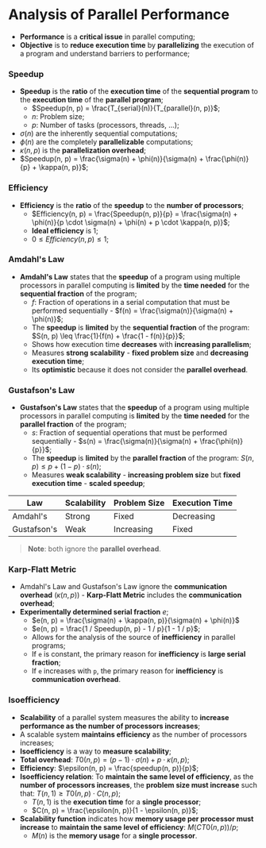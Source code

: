 # Analysis of Parallel Performance

- **Performance** is a **critical issue** in parallel computing;
- **Objective** is to **reduce execution time** by **parallelizing** the execution of a program and understand barriers to performance;

### Speedup

- **Speedup** is the **ratio** of the **execution time** of the **sequential program** to the **execution time** of the **parallel program**;
  - $Speedup(n, p) = \frac{T_{serial}(n)}{T_{parallel}(n, p)}$;
  - $n$: Problem size;
  - $p$: Number of tasks (processors, threads, ...);
- $\sigma(n)$ are the inherently sequential computations;
- $\phi(n)$ are the completely **parallelizable** computations;
- $\kappa(n, p)$ is the **parallelization overhead**;
- $Speedup(n, p) = \frac{\sigma(n) + \phi(n)}{\sigma(n) + \frac{\phi(n)}{p} + \kappa(n, p)}$;

### Efficiency

- **Efficiency** is the **ratio** of the **speedup** to the **number of processors**;
  - $Efficiency(n, p) = \frac{Speedup(n, p)}{p} = \frac{\sigma(n) + \phi(n)}{p \cdot \sigma(n) + \phi(n) + p \cdot \kappa(n, p)}$;
  - **Ideal efficiency** is $1$;
  - $0 \leq Efficiency(n, p) \leq 1$;

### Amdahl's Law

- **Amdahl's Law** states that the **speedup** of a program using multiple processors in parallel computing is **limited** by the **time needed** for the **sequential fraction** of the program;
  - $f$: Fraction of operations in a serial computation that must be performed sequentially - $f(n) = \frac{\sigma(n)}{\sigma(n) + \phi(n)}$;
  - The **speedup** is **limited** by the **sequential fraction** of the program: $S(n, p) \leq \frac{1}{f(n) + \frac{1 - f(n)}{p}}$;
  - Shows how execution time **decreases** with **increasing parallelism**;
  - Measures **strong scalability** - **fixed problem size** and **decreasing execution time**;
  - Its **optimistic** because it does not consider the **parallel overhead**.

### Gustafson's Law

- **Gustafson's Law** states that the **speedup** of a program using multiple processors in parallel computing is **limited** by the **time needed** for the **parallel fraction** of the program;
  - $s$: Fraction of sequential operations that must be performed sequentially - $s(n) = \frac{\sigma(n)}{\sigma(n) + \frac{\phi(n)}{p}}$;
  - The **speedup** is **limited** by the **parallel fraction** of the program: $S(n, p) \leq p + (1 - p) \cdot s(n)$;
  - Measures **weak scalability** - **increasing problem size** but **fixed execution time** - **scaled speedup**;

| Law         | Scalability | Problem Size | Execution Time |
| ----------- | ----------- | ------------ | -------------- |
| Amdahl's    | Strong      | Fixed        | Decreasing     |
| Gustafson's | Weak        | Increasing   | Fixed          |

> **Note**: both ignore the **parallel overhead**.

### Karp-Flatt Metric

- Amdahl's Law and Gustafson's Law ignore the **communication overhead** ($\kappa(n, p)$) - **Karp-Flatt Metric** includes the **communication overhead**;
- **Experimentally determined serial fraction** $e$;
  - $e(n, p) = \frac{\sigma(n) + \kappa(n, p)}{\sigma(n) + \phi(n)}$
  - $e(n, p) = \frac{1 / Speedup(n, p) - 1 / p}{1 - 1 / p}$;
  - Allows for the analysis of the source of **inefficiency** in parallel programs;
  - If `e` is constant, the primary reason for **inefficiency** is **large serial fraction**;
  - If `e` increases with `p`, the primary reason for **inefficiency** is **communication overhead**.

### Isoefficiency

- **Scalability** of a parallel system measures the ability to **increase performance as the number of processors increases**;
- A scalable system **maintains efficiency** as the number of processors increases;
- **Isoefficiency** is a way to **measure scalability**;
- **Total overhead**: $T0(n, p) = (p - 1) \cdot \sigma(n) + p \cdot \kappa(n, p)$;
- **Efficiency**: $\epsilon(n, p) = \frac{speedup(n, p)}{p}$;
- **Isoefficiency relation**: To **maintain the same level of efficiency**, as the **number of processors increases**, the **problem size must increase** such that: $T(n, 1) \geq T0(n, p) \cdot C(n, p)$;
  - $T(n, 1)$ is the **execution time** for a **single processor**;
  - $C(n, p) = \frac{\epsilon(n, p)}{1 - \epsilon(n, p)}$;
- **Scalability function** indicates how **memory usage per processor must increase** to **maintain the same level of efficiency**: $M(CT0(n, p)) / p$;
  - $M(n)$ is the **memory usage** for a **single processor**.
